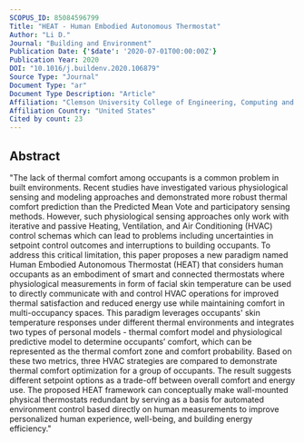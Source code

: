 ```yaml
---
SCOPUS_ID: 85084596799
Title: "HEAT - Human Embodied Autonomous Thermostat"
Author: "Li D."
Journal: "Building and Environment"
Publication Date: {'$date': '2020-07-01T00:00:00Z'}
Publication Year: 2020
DOI: "10.1016/j.buildenv.2020.106879"
Source Type: "Journal"
Document Type: "ar"
Document Type Description: "Article"
Affiliation: "Clemson University College of Engineering, Computing and Applied Sciences"
Affiliation Country: "United States"
Cited by count: 23
---
```


## Abstract
"The lack of thermal comfort among occupants is a common problem in built environments. Recent studies have investigated various physiological sensing and modeling approaches and demonstrated more robust thermal comfort prediction than the Predicted Mean Vote and participatory sensing methods. However, such physiological sensing approaches only work with iterative and passive Heating, Ventilation, and Air Conditioning (HVAC) control schemas which can lead to problems including uncertainties in setpoint control outcomes and interruptions to building occupants. To address this critical limitation, this paper proposes a new paradigm named Human Embodied Autonomous Thermostat (HEAT) that considers human occupants as an embodiment of smart and connected thermostats where physiological measurements in form of facial skin temperature can be used to directly communicate with and control HVAC operations for improved thermal satisfaction and reduced energy use while maintaining comfort in multi-occupancy spaces. This paradigm leverages occupants' skin temperature responses under different thermal environments and integrates two types of personal models - thermal comfort model and physiological predictive model to determine occupants’ comfort, which can be represented as the thermal comfort zone and comfort probability. Based on these two metrics, three HVAC strategies are compared to demonstrate thermal comfort optimization for a group of occupants. The result suggests different setpoint options as a trade-off between overall comfort and energy use. The proposed HEAT framework can conceptually make wall-mounted physical thermostats redundant by serving as a basis for automated environment control based directly on human measurements to improve personalized human experience, well-being, and building energy efficiency."
